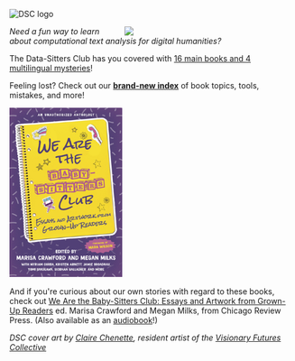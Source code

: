 ![DSC logo](https://datasittersclub.github.io/site/_static/DSClogo.png)

<div style="float:right; margin-left:10px;">
<img src="https://datasittersclub.github.io/site/_images/dsc_book_cover.jpg" width="300px" style="float:right;" />
</div>

*Need a fun way to learn about computational text analysis for digital humanities?*

The Data-Sitters Club has you covered with [16 main books and 4 multilingual mysteries](books)!

Feeling lost? Check out our **[brand-new index](genindex)** of book topics, tools, mistakes, and more!


<img src="_static/images/wearethebsc.jpg" width="200px">

And if you're curious about our own stories with regard to these books, check out [We Are the Baby-Sitters Club: Essays and Artwork from Grown-Up Readers](https://www.chicagoreviewpress.com/we-are-the-baby-sitters-club-products-9781641604901.php) ed. Marisa Crawford and Megan Milks, from Chicago Review Press. (Also available as an [audiobook](https://www.penguinrandomhouse.com/books/700586/we-are-the-baby-sitters-club-by-edited-by-marisa-crawford-and-megan-milks-foreword-by-mara-wilson/)!)

<p><em>DSC cover art by <a href="https://clairechenette.weebly.com/">Claire Chenette</a>, resident artist of the <a href="https://visionary-futures-collective.github.io/">Visionary Futures Collective</a></em></p>